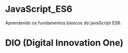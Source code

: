 # JavaScript_ES6
Aprendendo os fundamentos básicos do javaScript ES6.
# DIO (Digital Innovation One)

